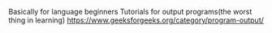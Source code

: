 Basically for  language beginners
Tutorials for output programs(the worst thing in learning)
https://www.geeksforgeeks.org/category/program-output/
